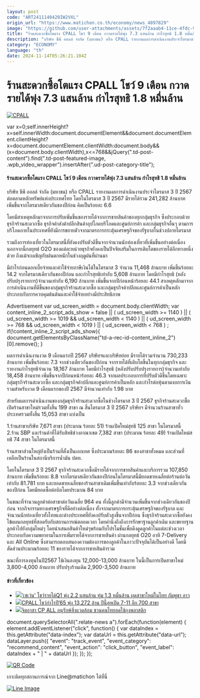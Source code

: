 ```yaml
---
layout: post
code: "ART2411140420IW2VXL"
origin_url: "https://www.matichon.co.th/economy/news_4897829"
image: "https://github.com/user-attachments/assets/7f2aaab4-11ce-4fdc-977d-e7c354b26c6e"
title: "ร้านสะดวกซื้อโตแรง CPALL โชว์ 9 เดือน กวาดรายได้พุ่ง 7.3 แสนล้าน กำไรสุทธิ 1.8 หมื่นล้าน"
description: "บริษัท ชีพี ออลล์ จำกัด (มหาชน) หรือ CPALL รายงานผลการดำเนินงานประจำไตรมาส 3 ปี 2567 ต่อตลาดหลักทรัพย์แห่งประเทศไทย โดยในไตรมาส 3 ปี 2567 มีรายได้รวม 241,282"
category: "ECONOMY"
language: "th"
date: 2024-11-14T05:26:21.104Z
---
```


# ร้านสะดวกซื้อโตแรง CPALL โชว์ 9 เดือน กวาดรายได้พุ่ง 7.3 แสนล้าน กำไรสุทธิ 1.8 หมื่นล้าน

[![](https://www.matichon.co.th/wp-content/uploads/2024/11/CPALL.jpg "CPALL")](https://www.matichon.co.th/wp-content/uploads/2024/11/CPALL.jpg)

var x=0;self.innerHeight?x=self.innerWidth:document.documentElement&&document.documentElement.clientHeight?x=document.documentElement.clientWidth:document.body&&(x=document.body.clientWidth),x<=768&&jQuery(".td-post-content").find(".td-post-featured-image, .wpb\_video\_wrapper").insertAfter(".ud-post-category-title");

#### **ร้านสะดวกซื้อโตแรง CPALL โชว์ 9 เดือน กวาดรายได้พุ่ง 7.3 แสนล้าน กำไรสุทธิ 1.8 หมื่นล้าน**

บริษัท ชีพี ออลล์ จำกัด (มหาชน) หรือ CPALL รายงานผลการดำเนินงานประจำไตรมาส 3 ปี 2567 ต่อตลาดหลักทรัพย์แห่งประเทศไทย โดยในไตรมาส 3 ปี 2567 มีรายได้รวม 241,282 ล้านบาท เพิ่มขึ้นจากไตรมาสเดียวกันของปีก่อน คิดเป็นร้อยละ 6.6

โดยมีสาเหตุหลักมาจากการปรับเพิ่มขึ้นของรายได้จากการขายสินค้าของทุกกลุ่มธุรกิจ ซึ่งประกอบด้วยธุรกิจร้านสะดวกซื้อ ธุรกิจค้าส่งค้าปลีกสินค้าอุปโภคบริโภคและศูนย์การค้า และกลุ่มธุรกิจอื่นๆ ตามการบริโภคภายในประเทศที่ยังมีการขยายตัวจากมาตรการกระตุ้นเศรษฐกิจของรัฐบาลในช่วงปลายไตรมาส

รวมถึงการท่องเที่ยวในไตรมาสนี้ที่ยังคงปรับตัวดีขึ้นจากจำนวนนักท่องเที่ยวที่เพิ่มขึ้นอย่างต่อเนื่อง นอกจากนี้กลยุทธ์ O2O ของแต่ละหน่วยธุรกิจยังคงเป็นปัจจัยเสริมในการเติบโตของรายได้อีกทางหนึ่งด้วย ถึงแม้จะเผชิญกับฝนตกหนักในช่วงฤดูฝนที่ผ่านมา

มีกำไรก่อนดอกเบี้ยจ่ายและค่าใช้จ่ายภาษีเงินได้ในไตรมาส 3 จำนวน 11,468 ล้านบาท เพิ่มขึ้นร้อยละ 14.2 จากไตรมาสเดียวกันของปีก่อน และกำไรสุทธิเท่ากับ 5,608 ล้านบาท โดยมีกำไรสุทธิ (หลังปรับปรุงรายการ)จำนวนเท่ากับ 6,190 ล้านบาท เพิ่มขึ้นจากปีก่อนหน้าร้อยละ 44.1 สาเหตุหลักมาจากการดำเนินงานที่ดีขึ้นของกลุ่มธุรกิจร้านสะดวกซื้อ และกลุ่มธุรกิจค้าปลึกและศูนย์การค้าเป็นหลัก ประกอบกับการควบคุมต้นต้นและค่าใช้จ่ายอย่างมีประสิทธิภาพ

Advertisement var ud\_screen\_width = document.body.clientWidth; var content\_inline\_2\_script\_ads\_show = false || ( ud\_screen\_width >= 1140 ) || ( ud\_screen\_width >= 1019 && ud\_screen\_width < 1140 ) || ( ud\_screen\_width >= 768 && ud\_screen\_width < 1019 ) || ( ud\_screen\_width < 768 ) ; if(!content\_inline\_2\_script\_ads\_show){ document.getElementsByClassName("td-a-rec-id-content\_inline\_2")\[0\].remove(); }

ผลการดำเนินงานงวด 9 เดือนแรกปี 2567 บริษัทฯและบริษัทย่อย มีรายได้รวมจำนวน 730,233 ล้านบาท เพิ่มขึ้นร้อยละ 7.3 จากช่วงเตียวกันของปีก่อน จากรายได้ที่เติบโตขึ้นในทุกกลุ่มธุรกิจ และรายงานกำไรสุทธิจำนวน 18,167 ล้านบาท โดยมีกำไรสุทธิ (หลังปรับปรับปรุงรายการ)จำนวนเท่ากับ 18,458 ล้านบาท เพิ่มขึ้นจากปีก่อนหน้าร้อยละ 46.3 จากผลประกอบการที่ปรับตัวดีขึ้นโดยเฉพาะกลุ่มธุรกิจร้านสะดวกซื้อ และกลุ่มธุรกิจค้าปลีกและศูนย์การค้าเป็นหลัก และกำไรต่อหุ้นตามงบการเงินรวมสำหรับงวด 9 เดือนแรกของปี 2567 มีจำนวนเท่ากับ 1.98 บาท

สำหรับผลการดำเนินงานของกลุ่มธุรกิจร้านสะดวกซื้อในช่วงไตรมาส 3 ปี 2567 ธุรกิจร้านสะดวกชื้อเปิดร้านสาขาใหม่รวมทั้งสิ้น 199 สาขา ณ สิ้นไตรมาส 3 ปี 2567 บริษัทฯ มีจำนวนร้านสาขาทั่วประเทศรวมทั้งสิ้น 15,053 สาขา แบ่งเป็น

1.ร้านสาขาบริษัท 7,671 สาขา (ประมาณ ร้อยละ 51) ร้านเปิดใหม่สุทธิ 125 สาขา ในไตรมาสนี้  
2.ร้าน SBP และร้านค้าที่ได้รับสิทธิช่วงอาณาเขต 7,382 สาขา (ประมาณ ร้อยละ 49) ร้านเปิดใหม่สทธิ 74 สาขา ในไตรมาสนี้

ร้านสาขาส่วนใหญ่ยังเป็นร้านที่ตั้งเป็นเอกเทศ ซึ่งประมาณร้อยละ 86 ของสาชาทั้งหมด และส่วนที่เหลือเป็นร้านในสถานีบริการน้ำมัน ปตท.

โดยในไตรมาส 3 ปี 2567 ธุรกิจร้านสะดวกซื้อมีรายได้จากการขายสินค้าและบริการรวม 107,850 ล้านบาท เพิ่มขึ้นร้อยละ 8.8 จากไตรมาสเดียวกันของปีก่อนในไตรมาสนี้มียอดขายเฉลี่ยต่อร้านต่อวัน เท่ากับ 81.781 บาท และยอดขายเฉลี่ยของร้านสาขาเดิมเพิ่มขึ้นเท่ากับร้อยละ 3.3 จากช่วงเดียวกันของปีก่อน โดยมียอดซื้อต่อบิลโดยประมาณ 84 บาท

ในขณะที่จำนวนลูกค้าต่อสาขาต่อวันเฉลี่ย 964 คน ทั้งนี้ลูกค้ามีจำนวนเพิ่มขึ้นจากช่วงเดียวกันของปีก่อน จากกิจกรรมทางเศรษฐกิจที่ดีอย่างต่อเนื่อง ทั้งจากมาตรการกระตุ้นเศรษฐกิจของรัฐบาล และจำนวนนักท่องเที่ยวทั้งไทยและต่างประเทศที่ยังคงปรับตัวสูงขึ้นจากปีก่อน ซึ่งธุรกิจร้านสะดวกซื้อยังคงไข้แผนกลยุทธ์ที่สอดรับกับสถานการณ์ตลอดเวลา โดยคำนึงถึงถึงการรักษาฐานลูกค้าเดิม และขยายฐานลูกค้าไปยังกลุ่มไหม่ๆ โดยนำเสนอสินค้าใหม่ๆพร้อมกับโปรโมชั่นเพื่อดึงดูดลูกค้าในแต่ละช่วงเวลาประกอบกับความพยายามในการเพิ่มรายได้จากการขายสินค้า ผ่านกลยุทธ์ O20 อาทิ 7-Delivery และ All Online ซึ่งสามารถตอบสนองความต้องการของลูกค้าในภาวะปัจจุบันได้เป็นอย่างดี โดยมีสัดส่วนประมาณร้อยละ 11 ของรายได้จากการขายสินค้ารวม

ขณะที่การลงทุนในปี2567 ใช้เงินลงทุน 12,000-13,000 ล้านบาท ในนี้เป็นการเปิดสาขาใหม่ 3,800-4,000 ล้านบาท ปรับปรุงร้านเดิม 2,900-3,500 ล้านบาท

#### ข่าวที่เกี่ยวข้อง

*   [![](https://www.matichon.co.th/wp-content/uploads/2023/05/7111ลาวกัทพู.jpg)‘เซเว่น’ โชว์รายได้Q1 พุ่ง 2.2 แสนล้าน ทุ่ม 1.3 หมื่นล้าน ผุดสาขาใหม่ในไทย กัมพูชา ลาว](https://www.matichon.co.th/economy/news_3972980)
*   [![](https://www.matichon.co.th/wp-content/uploads/2023/01/เซเว่น.jpg)CPALL โชว์กำไรปี’65 พุ่ง 13,272 ล้าน ปีนี้ลุยเปิด 7-11 อีก 700 สาขา](https://www.matichon.co.th/economy/news_3840422)
*   [![](https://www.matichon.co.th/wp-content/uploads/2017/05/18425876_10155315287306764_1778819539_n.jpg)จิตอาสา CP ALL อนุรักษ์สิ่งแวดล้อม ชวนคนไทยลดใช้ถุงพลาสติก](https://www.matichon.co.th/publicize/news_564569)

document.querySelectorAll(".relate-news a").forEach(function(element) { element.addEventListener("click", function() { var dataIndex = this.getAttribute("data-index"); var dataUrl = this.getAttribute("data-url"); dataLayer.push({ "event": "track\_event", "event\_category": "recommend\_content", "event\_action": "click\_button", "event\_label": dataIndex + " | " + dataUrl }); }); });

[![QR Code](https://www.matichon.co.th/wp-content/uploads/2023/07/wob1371z.jpg)](https://lin.ee/ht0nDxX)

เกาะติดทุกสถานการณ์จาก Line@matichon ได้ที่นี่

[![Line Image](https://www.matichon.co.th/wp-content/uploads/2023/07/th.png)](https://lin.ee/ht0nDxX)